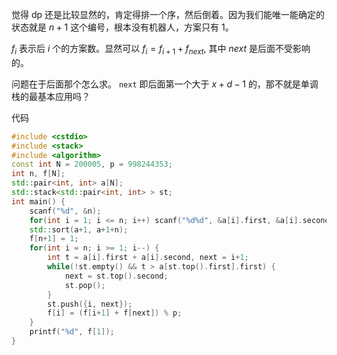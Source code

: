 觉得 dp 还是比较显然的，肯定得排一个序，然后倒着。因为我们能唯一能确定的状态就是 $n+1$ 这个编号，根本没有机器人，方案只有 $1$。

$f_i$ 表示后 $i$ 个的方案数。显然可以 $f_i = f_{i+1} + f_{next}$, 其中 $next$ 是后面不受影响的。

问题在于后面那个怎么求。 `next` 即后面第一个大于 $x + d - 1$ 的，那不就是单调栈的最基本应用吗？

代码

```cpp
#include <cstdio>
#include <stack>
#include <algorithm>
const int N = 200005, p = 998244353;
int n, f[N];
std::pair<int, int> a[N];
std::stack<std::pair<int, int> > st;
int main() {
	scanf("%d", &n);
	for(int i = 1; i <= n; i++) scanf("%d%d", &a[i].first, &a[i].second);
	std::sort(a+1, a+1+n);
	f[n+1] = 1;
	for(int i = n; i >= 1; i--) {
		int t = a[i].first + a[i].second, next = i+1;
		while(!st.empty() && t > a[st.top().first].first) {
			next = st.top().second;
			st.pop();
		}
		st.push({i, next});
		f[i] = (f[i+1] + f[next]) % p;
	}
	printf("%d", f[1]);
}
```	